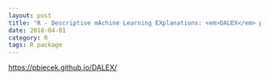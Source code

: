 ```yaml
---
layout: post
title: "R - Descriptive mAchine Learning EXplanations: <em>DALEX</em> package"
date: 2018-04-01
category: R
tags: R package
---
```


https://pbiecek.github.io/DALEX/
